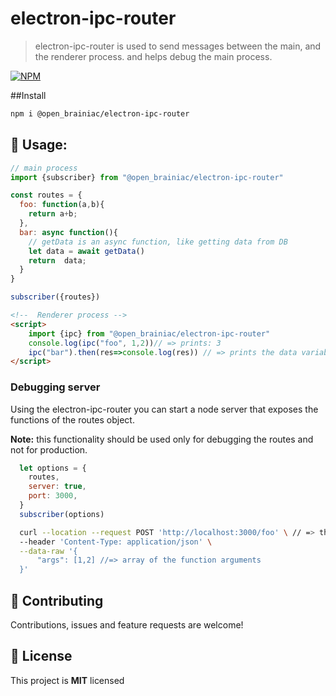 # electron-ipc-router
> electron-ipc-router is used to send messages between the main, and the renderer process.
> and helps debug the main process.    

[![NPM](https://img.shields.io/npm/v/@open_brainiac/electron-ipc-router.svg)](https://www.npmjs.com/package/@open_brainiac/electron-ipc-router) 

##Install
```bash
npm i @open_brainiac/electron-ipc-router
```
## 🚀 Usage:
```javascript
// main process
import {subscriber} from "@open_brainiac/electron-ipc-router"

const routes = {
  foo: function(a,b){
    return a+b;
  },
  bar: async function(){
    // getData is an async function, like getting data from DB
    let data = await getData()
    return  data;
  }
}

subscriber({routes})
```

```html
<!--  Renderer process -->
<script>
    import {ipc} from "@open_brainiac/electron-ipc-router"
    console.log(ipc("foo", 1,2))// => prints: 3
    ipc("bar").then(res=>console.log(res)) // => prints the data variable
</script>
```
### Debugging server
Using the electron-ipc-router you can start a node server that exposes the functions of the routes
object.

**Note:** this functionality should be used only for debugging the routes and not for production.

```javascript
  let options = {
    routes,
    server: true,
    port: 3000,
  }
  subscriber(options)
```

```bash
  curl --location --request POST 'http://localhost:3000/foo' \ // => the name of the function
  --header 'Content-Type: application/json' \
  --data-raw '{
      "args": [1,2] //=> array of the function arguments
  }'
```     
## 🤝 Contributing
Contributions, issues and feature requests are welcome!

## 📝 License
This project is **MIT** licensed

